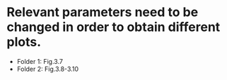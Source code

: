 # Relevant parameters need to be changed in order to obtain different plots.
* Folder 1: Fig.3.7
* Folder 2: Fig.3.8-3.10
